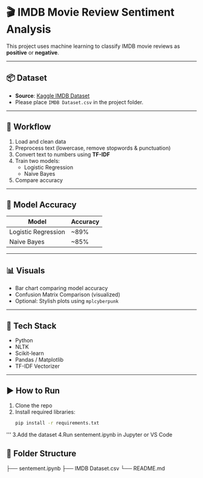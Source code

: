 # 🎬 IMDB Movie Review Sentiment Analysis

This project uses machine learning to classify IMDB movie reviews as **positive** or **negative**.

---

## 📦 Dataset

- **Source**: [Kaggle IMDB Dataset](https://www.kaggle.com/datasets/lakshmi25npathi/imdb-dataset-of-50k-movie-reviews)
- Please place `IMDB Dataset.csv` in the project folder.

---

## 🔄 Workflow

1. Load and clean data
2. Preprocess text (lowercase, remove stopwords & punctuation)
3. Convert text to numbers using **TF-IDF**
4. Train two models:
   - Logistic Regression
   - Naive Bayes
5. Compare accuracy

---

## 🧪 Model Accuracy

| Model                | Accuracy |
|---------------------|----------|
| Logistic Regression | ~89%     |
| Naive Bayes         | ~85%     |

---

## 📊 Visuals

- Bar chart comparing model accuracy  
- Confusion Matrix Comparison (visualized)
- Optional: Stylish plots using `mplcyberpunk`

---

## 🧰 Tech Stack

- Python
- NLTK
- Scikit-learn
- Pandas / Matplotlib
- TF-IDF Vectorizer

---

## ▶️ How to Run

1. Clone the repo
2. Install required libraries:
   ```bash
   pip install -r requirements.txt
  '''
3.Add the dataset
4.Run sentement.ipynb in Jupyter or VS Code

## 📁 Folder Structure
├── sentement.ipynb
├── IMDB Dataset.csv
└── README.md
